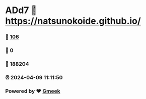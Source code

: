 # ADd7 :link: https://natsunokoide.github.io/ 
### :page_facing_up: [106](https://natsunokoide.github.io//tag.html) 
### :speech_balloon: 0 
### :hibiscus: 188204 
### :alarm_clock: 2024-04-09 11:11:50 
### Powered by :heart: [Gmeek](https://github.com/Meekdai/Gmeek)
